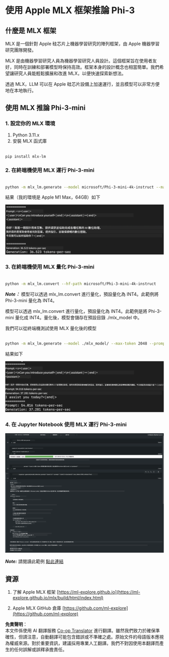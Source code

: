 <!--
CO_OP_TRANSLATOR_METADATA:
{
  "original_hash": "dcb656f3d206fc4968e236deec5d4384",
  "translation_date": "2025-07-16T21:01:11+00:00",
  "source_file": "md/01.Introduction/03/MLX_Inference.md",
  "language_code": "mo"
}
-->
# **使用 Apple MLX 框架推論 Phi-3**

## **什麼是 MLX 框架**

MLX 是一個針對 Apple 硅芯片上機器學習研究的陣列框架，由 Apple 機器學習研究團隊開發。

MLX 是由機器學習研究人員為機器學習研究人員設計。這個框架旨在使用者友好，同時在訓練和部署模型時保持高效。框架本身的設計概念也相當簡單。我們希望讓研究人員能輕鬆擴展和改進 MLX，以便快速探索新想法。

透過 MLX，LLM 可以在 Apple 硅芯片設備上加速運行，並且模型可以非常方便地在本地執行。

## **使用 MLX 推論 Phi-3-mini**

### **1. 設定你的 MLX 環境**

1. Python 3.11.x  
2. 安裝 MLX 函式庫


```bash

pip install mlx-lm

```

### **2. 在終端機使用 MLX 運行 Phi-3-mini**


```bash

python -m mlx_lm.generate --model microsoft/Phi-3-mini-4k-instruct --max-token 2048 --prompt  "<|user|>\nCan you introduce yourself<|end|>\n<|assistant|>"

```

結果（我的環境是 Apple M1 Max，64GB）如下

![Terminal](../../../../../translated_images/01.5cf57df8f7407cf9281c0237f4e69c3728b8817253aad0835d14108b07c83c88.mo.png)

### **3. 在終端機使用 MLX 量化 Phi-3-mini**


```bash

python -m mlx_lm.convert --hf-path microsoft/Phi-3-mini-4k-instruct

```

***Note：*** 模型可以透過 mlx_lm.convert 進行量化，預設量化為 INT4。此範例將 Phi-3-mini 量化為 INT4。

模型可以透過 mlx_lm.convert 進行量化，預設量化為 INT4。此範例是將 Phi-3-mini 量化成 INT4。量化後，模型會儲存在預設目錄 ./mlx_model 中。

我們可以從終端機測試使用 MLX 量化後的模型


```bash

python -m mlx_lm.generate --model ./mlx_model/ --max-token 2048 --prompt  "<|user|>\nCan you introduce yourself<|end|>\n<|assistant|>"

```

結果如下

![INT4](../../../../../translated_images/02.7b188681a8eadbc111aba8d8006e4b3671788947a99a46329261e169dd2ec29f.mo.png)


### **4. 在 Jupyter Notebook 使用 MLX 運行 Phi-3-mini**


![Notebook](../../../../../translated_images/03.b9705a3a5aaa89f9eb0ca04c1a4565dfe4a5e8cc68604227d2eab149fef1d3c7.mo.png)

***Note:*** 請閱讀此範例 [點此連結](../../../../../code/03.Inference/MLX/MLX_DEMO.ipynb)


## **資源**

1. 了解 Apple MLX 框架 [https://ml-explore.github.io](https://ml-explore.github.io/mlx/build/html/index.html)

2. Apple MLX GitHub 倉庫 [https://github.com/ml-explore](https://github.com/ml-explore)

**免責聲明**：  
本文件係使用 AI 翻譯服務 [Co-op Translator](https://github.com/Azure/co-op-translator) 進行翻譯。雖然我們致力於確保準確性，但請注意，自動翻譯可能包含錯誤或不準確之處。原始文件的母語版本應視為權威來源。對於重要資訊，建議採用專業人工翻譯。我們不對因使用本翻譯而產生的任何誤解或誤釋承擔責任。
